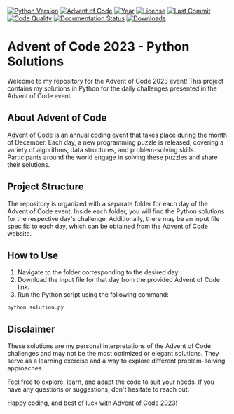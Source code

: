 [![Python Version](https://img.shields.io/badge/Python-3.11.3-blue.svg)](https://www.python.org/downloads/release/python-3113/)
[![Advent of Code](https://img.shields.io/badge/Advent%20of%20Code-2023-orange.svg)](https://adventofcode.com/)
[![Year](https://img.shields.io/badge/Year-2023-brightgreen.svg)](https://github.com/Zerhal/AdventOfCode2023)
[![License](https://img.shields.io/badge/License-GPLv3-blue.svg)](https://opensource.org/licenses/GPL-3.0)
[![Last Commit](https://img.shields.io/github/last-commit/Zerhal/AdventOfCode2023.svg)](https://github.com/Zerhal/AdventOfCode2023/commits/main)
[![Code Quality](https://www.code-inspector.com/project/xxx/status/svg)](https://www.code-inspector.com/project/xxx)
[![Documentation Status](https://readthedocs.org/projects/nom-du-projet/badge/?version=latest)](https://nom-du-projet.readthedocs.io/en/latest/?badge=latest)
[![Downloads](https://img.shields.io/pypi/dm/nom-du-package.svg)](https://pypi.org/project/nom-du-package/)



Advent of Code 2023 - Python Solutions
======================================


Welcome to my repository for the Advent of Code 2023 event! This project contains my solutions in Python for the daily challenges presented in the Advent of Code event.

About Advent of Code
--------------------

[Advent of Code](https://adventofcode.com/) is an annual coding event that takes place during the month of December. Each day, a new programming puzzle is released, covering a variety of algorithms, data structures, and problem-solving skills. Participants around the world engage in solving these puzzles and share their solutions.

Project Structure
-----------------

The repository is organized with a separate folder for each day of the Advent of Code event. Inside each folder, you will find the Python solutions for the respective day's challenge. Additionally, there may be an input file specific to each day, which can be obtained from the Advent of Code website.

How to Use
----------

1.  Navigate to the folder corresponding to the desired day.
2.  Download the input file for that day from the provided Advent of Code link.
3.  Run the Python script using the following command:


`python solution.py`

Disclaimer
----------

These solutions are my personal interpretations of the Advent of Code challenges and may not be the most optimized or elegant solutions. They serve as a learning exercise and a way to explore different problem-solving approaches.

Feel free to explore, learn, and adapt the code to suit your needs. If you have any questions or suggestions, don't hesitate to reach out.

Happy coding, and best of luck with Advent of Code 2023!
